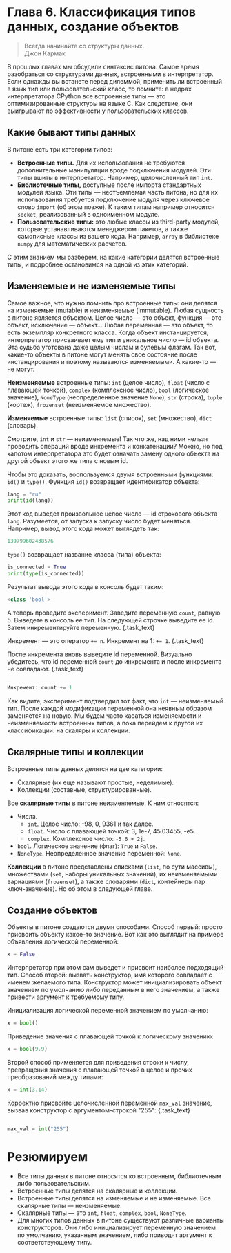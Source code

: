 # Глава 6. Классификация типов данных, создание объектов
> Всегда начинайте со структуры данных.  
Джон Кармак

В прошлых главах мы обсудили синтаксис питона. Самое время разобраться со структурами данных, встроенными в интерпретатор. Если однажды вы встанете перед дилеммой, применить ли встроенный в язык тип или пользовательский класс, то помните: в недрах интерпретатора CPython все встроенные типы — это оптимизированные структуры на языке C. Как следствие, они выигрывают по эффективности у пользовательских классов.

## Какие бывают типы данных
В питоне есть три категории типов:
- **Встроенные типы.** Для их использования не требуются дополнительные манипуляции вроде подключения модулей. Эти типы вшиты в интерпретатор. Например, целочисленный тип `int`.
- **Библиотечные типы,** доступные после импорта стандартных модулей языка. Эти типы — неотъемлемая часть питона, но для их использования требуется подключение модуля через ключевое слово `import` (об этом позже). К таким типам например относится `socket`, реализованный в одноименном модуле.
- **Пользовательские типы:** это любые классы из third-party модулей, которые устанавливаются менеджером пакетов, а также самописные классы из вашего кода. Например, `array` в библиотеке `numpy` для математических расчетов.

С этим знанием мы разберем, на какие категории делятся встроенные типы, и подробнее остановимся на одной из этих категорий.

## Изменяемые и не изменяемые типы
Самое важное, что нужно помнить про встроенные типы: они делятся на изменяемые (mutable) и неизменяемые (immutable). Любая сущность в питоне является объектом. Целое число — это объект, функция — это объект, исключение — объект... Любая переменная — это объект, то есть экземпляр конкретного класса. Когда объект инстанцируется, интерпретатор присваивает ему тип и уникальное число — id объекта. Эта судьба уготована даже целым числам и булевым флагам. Так вот, какие-то объекты в питоне могут менять свое состояние после инстанцирования и поэтому называются изменяемыми. А какие-то — не могут.

**Неизменяемые** встроенные типы: `int` (целое число), `float` (число с плавающей точкой), `complex` (комплексное число), `bool` (логическое значение), `NoneType` (неопределенное значение `None`), `str` (строка), `tuple` (кортеж), `frozenset` (неизменяемое множество).

**Изменяемые** встроенные типы: `list` (список), `set` (множество), `dict` (словарь).

Смотрите, `int` и `str` — неизменяемые! Так что же, над ними нельзя проводить операций вроде инкремента и конкатенации? Можно, но под капотом интерпретатора это будет означать замену одного объекта на другой объект этого же типа с новым id.

Чтобы это доказать, воспользуемся двумя встроенными функциями: `id()` и `type()`.
Функция `id()` возвращает идентификатор объекта:
```python
lang = "ru"
print(id(lang))
```
Этот код выведет произвольное целое число — id строкового объекта `lang`. Разумеется, от запуска к запуску число будет меняться. Например, вывод этого кода может выглядеть так:
```python
139799602438576
```
`type()` возвращает название класса (типа) объекта:
```python
is_connected = True
print(type(is_connected))
```
Результат вывода этого кода в консоль будет таким:
```python
<class 'bool'>
```

А теперь проведите эксперимент. Заведите переменную `count`, равную 5. Выведете в консоль ее тип. На следующей строчке выведите ее id. Затем инкрементируйте переменную.  {.task_text} 

Инкремент — это оператор `+= n`. Инкремент на 1: `+= 1`.  {.task_text}

После инкремента вновь выведите id переменной. Визуально убедитесь, что id переменной `count` до инкремента и после инкремента не совпадают. {.task_text} 
```python {.task_source #python_chapter_0060_task_0010}
```
```python {.task_hint}
Инкремент: count += 1
```

Как видите, эксперимент подтвердил тот факт, что `int` — неизменяемый тип. После каждой модификации переменной она неявным образом заменяется на новую. Мы будем часто касаться изменяемости и неизменяемости встроенных типов, а пока перейдем к другой их классификации: на скаляры и коллекции.

## Скалярные типы и коллекции
Встроенные типы данных делятся на две категории: 
- Скалярные (их еще называют простые, неделимые).
- Коллекции (составные, структурированные).

Все **скалярные типы** в питоне неизменяемые. К ним относятся:
- Числа.
    - `int`. Целое число: -98, 0, 9361 и так далее.
    - `float`. Число с плавающей точкой: 3, 1e-7, 45.03455, -e5.
    - `complex`. Комплексное число: `-5.6 + 2j`.
- `bool`. Логическое значение (флаг): `True` и `False`.
- `NoneType`. Неопределенное значение переменной: `None`.

**Коллекции** в питоне представлены списками (`list`, по сути массивы), множествами (`set`, наборы уникальных значений), их неизменяемыми вариациями (`frozenset`), а также словарями (`dict`, контейнеры пар ключ-значение). Но об этом в следующей главе.

## Создание объектов
Объекты в питоне создаются двумя способами. Способ первый: просто присвоить объекту какое-то значение. Вот как это выглядит на примере объявления логической переменной:
```python
x = False
```
Интерпретатор при этом сам выведет и присвоит наиболее подходящий тип. Способ второй: вызвать конструктор, имя которого совпадает с именем желаемого типа. Конструктор может инициализировать объект значением по умолчанию либо переданным в него значением, а также привести аргумент к требуемому типу. 

Инициализация логической переменной значением по умолчанию:
```python
x = bool()
```
Приведение значения с плавающей точкой к логическому значению:
```python
x = bool(9.9)
```

Второй способ применяется для приведения строки к числу, превращения значения с плавающей точкой в целое и прочих преобразований между типами:
```python
x = int(3.14)
```

Корректно присвойте целочисленной переменной `max_val` значение, вызвав конструктор с аргументом-строкой "255": {.task_text}
```python {.task_source #python_chapter_0060_task_0020}
```
```python {.task_hint}
max_val = int("255")
```

# Резюмируем
- Все типы данных в питоне относятся ко встроенным, библиотечным либо пользовательским.
- Встроенные типы делятся на скалярные и коллекции.
- Встроенные типы делятся на изменяемые и не изменяемые. Все скалярные типы — неизменяемые.
- Скалярные типы — это `int`, `float`, `complex`, `bool`, `NoneType`.
- Для многих типов данных в питоне существуют различные варианты конструкторов. Они либо инициализирует переменную значением по умолчанию, указанным значением, либо приводят аргумент к соответствующему типу.
